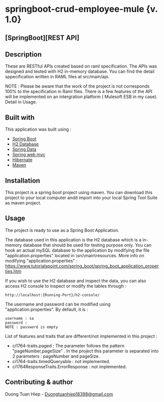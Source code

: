 # springboot-crud-employee-mule {v. 1.0}

## [SpringBoot][REST API] 

## Description
These are RESTful APIs created based on raml specification. The APIs was designed and tested with H2 in-memory database.
You can find the detail sppecification written in RAML files at src/main/api.

NOTE : Please be aware that the work of the project is not corresponds 100% to the specification in Raml files. There is a few features of the API will be implemented on an intergration platform ( Mulesoft ESB in my case). Detail in Usage. 

## Built with
This application was built using :
- [Spring Boot](https://spring.io/projects/spring-boot)
- [H2 Database](https://www.h2database.com/html/main.html)
- [Spring Data](https://spring.io/projects/spring-data)
- [Spring web mvc](https://docs.spring.io/spring/docs/current/spring-framework-reference/web.html)
- [Hibernate](https://hibernate.org/)
- [Maven](https://maven.apache.org/)

## Installation 

This project is a spring boot project using maven. You can download this project to your local computer andd import into your local Spring Tool Suite as maven project.

## Usage

The project is ready to use as a Spring Boot Application. 

The database used in this application is the H2 database which is a in-memory database that should be used for testing purpose only. You can hook an actual mySQL database to the application by modifying the file "application.properties" located in \src\main\resources\.
More info on modifying "application.properties" : 
https://www.tutorialspoint.com/spring_boot/spring_boot_application_properties.htm

If you wish to use the H2 database and inspect the data, you can also access H2 console to inspect or modify the tables through :
```
http://localhost:{Running-Port}/h2-console/
```
The username and password can be modified using "application.properties". By default, it is : 
```
username : sa
password :
NOTE : password is empty 
```

List of features and traits that are different/not implemented in this project : 
- ci1764-traits.paged : The parameter <pageBy> follows the pattern "pageNumber,pageSize" . In the project this parameter is separated into 2 parameters : pageNumber and pageSize. 
- ci1764-traits.timedQueryable : not implemented. 
- ci1764ResponseTraits.ErrorResponse : not implemented. 

## Contributing & author

Duong Tuan Hiep - Duongtuanhiep18398@gmail.com
